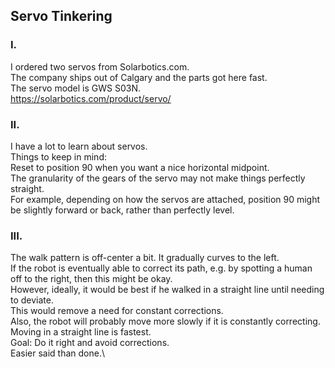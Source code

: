 ## Servo Tinkering

### I.
I ordered two servos from Solarbotics.com.  
The company ships out of Calgary and the parts got here fast.\
The servo model is GWS S03N.\
https://solarbotics.com/product/servo/


### II.
I have a lot to learn about servos.\
Things to keep in mind:\
Reset to position 90 when you want a nice horizontal midpoint.\
The granularity of the gears of the servo may not make things perfectly straight.\
For example, depending on how the servos are attached, position 90 might be slightly forward or back, rather than perfectly level.


### III.
The walk pattern is off-center a bit.  It gradually curves to the left.\
If the robot is eventually able to correct its path, e.g. by spotting a human off to the right, then this might be okay.\
However, ideally, it would be best if he walked in a straight line until needing to deviate.\
This would remove a need for constant corrections.\
Also, the robot will probably move more slowly if it is constantly correcting.  Moving in a straight line is fastest.\
Goal:  Do it right and avoid corrections.\
Easier said than done.\
